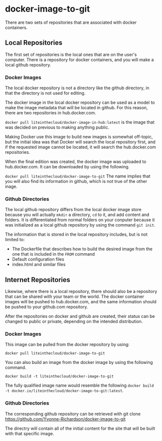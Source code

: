 # docker-image-to-git
There are two sets of repositories that are associated with docker containers.

## Local Repositories
The first set of repositories is the local ones that are on the user's computer.  There is a repository for docker containers, and you will make a local github repository. 

### Docker Images
The local docker repository is not a directory like the github directory, in that the directory is not used for editing.

The docker image in the local docker repository can be used as a model to make the image metadata that will be located in github. For this reason, there are two repositories in hub.docker.com.

```docker pull liteinthecloud/docker-image-in-hub:latest``` is the image that was decided on previous to making anything public.

Making Docker use this image to build new images is somewhat off-topic, but the initial idea was that Docker will search the local repository first, and if the requested image cannot be located, it will search the hub.docker.com repositories.

When the final edition was created, the docker image was uploaded to hub.docker.com.  It can be downloaded by using the following.

```docker pull liteinthecloud/docker-image-to-git```
The name implies that you will also find its information in github, which is not true of the other inage.

### Github Directories
The local github repository differs from the local docker image store because you will actually ```mkdir``` a directory, ```cd``` to it, and add content and folders. It is differentiated from normal folders on your conputer because it was initialized as a local github repository by using the command ```git init```.

The information that is stored in the local repository includes, but is not limited to:
* The Dockerfile that describes how to build the desired image from the one that is included in the ```FROM``` command
* Default configuration files
* index.html and similar files

## Internet Repositories
Likewise, where there is a local repository, there should also be a repository that can be shared with your team or the world. The docker container images will be pushed to hub.docker.com, and the same information should be pushed to your github.com repository.

After the repositories on docker and github are created, their status can be changed to public or private, depending on the intended distribution.

### Docker Images

This image can be pulled from the docker repository by using:
```
docker pull liteinthecloud/docker-image-to-git
```
You can also build an image from the docker image by using the following command.

```docker build -t liteinthecloud/docker-image-to-git```

The fully qualified image name would resemble the following
```docker build -t docker.io/liteinthecloud/docker-image-to-git:latest```.

### Github Directories

The corresponding github repository can be retrieved with 
git clone https://github.com/Yvonne-Richardson/docker-image-to-git

The directry will contain all of the initial content for the site that will be built with that specific image.
